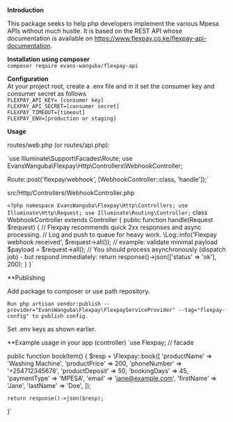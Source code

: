 **Introduction**

This package seeks to help php developers implement the various Mpesa APIs without much hustle. It is based on the REST API whose documentation is available on https://www.flexpay.co.ke/flexpay-api-documentation.
 
 **Installation using composer**<br>
 `composer require evans-wanguba/flexpay-api`<br>
 
 
 **Configuration**<br>
 At your project root, create a .env file and in it set the consumer key and consumer secret as follows   
 `FLEXPAY_API_KEY= [consumer key]` <br>
 `FLEXPAY_API_SECRET=[consumer secret]`<br>
 `FLEXPAY_TIMEOUT=[timeout]`<br>
 `FLEXPAY_ENV=[production or staging]`<br>

  
 **Usage**

 routes/web.php (or routes/api.php):

`use Illuminate\Support\Facades\Route;
use EvansWanguba\Flexpay\Http\Controllers\WebhookController;

Route::post('flexpay/webhook', [WebhookController::class, 'handle']);`


src/Http/Controllers/WebhookController.php

`<?php
namespace EvansWanguba\Flexpay\Http\Controllers;
use Illuminate\Http\Request;
use Illuminate\Routing\Controller;`
class WebhookController extends Controller
{
    public function handle(Request $request)
    {
        // Flexpay recommends quick 2xx responses and async processing.
        // Log and push to queue for heavy work.
        \Log::info('Flexpay webhook received', $request->all());
        // example: validate minimal payload
        $payload = $request->all();
        // You should process asynchronously (dispatch job) - but respond immediately:
        return response()->json(['status' => 'ok'], 200);
    }
}`


**Publishing

Add package to composer or use path repository.

`Run php artisan vendor:publish --provider="EvansWanguba\Flexpay\FlexpayServiceProvider" --tag="flexpay-config" to publish config.`

Set .env keys as shown earlier.

**Example usage in your app (controller)
`use Flexpay; // facade

public function bookItem()
{
    $resp = \Flexpay::book([
        'productName' => 'Washing Machine',
        'productPrice' => 200,
        'phoneNumber' => '+254712345678',
        'productDeposit' => 50,
        'bookingDays' => 45,
        'paymentType' => 'MPESA',
        'email' => 'jane@example.com',
        'firstName' => 'Jane',
        'lastName' => 'Doe',
    ]);

    return response()->json($resp);
}`